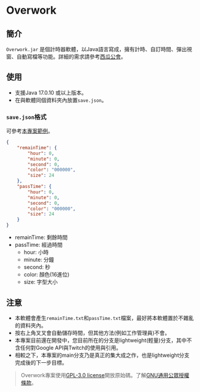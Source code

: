 # Overwork

## 簡介
`Overwork.jar` 是個計時器軟體，以Java語言寫成，擁有計時、自訂時間、彈出視窗、自動寫檔等功能。詳細的需求請參考[西瓜公會](https://discord.com/channels/495159997206888448/1288354364636794941/1288354715838582784)。

## 使用
- 支援Java 17.0.10 或以上版本。
- 在與軟體同個資料夾內放置`save.json`。
### `save.json`格式
可參考[本專案範例](https://github.com/AlexCai2019/Overwork/blob/lightweight/save.json)。
```json
{
	"remainTime": {
		"hour": 0,
		"minute": 0,
		"second": 0,
		"color": "000000",
		"size": 24
	},
	"passTime": {
		"hour": 0,
		"minute": 0,
		"second": 0,
		"color": "000000",
		"size": 24
	}
}
```
- remainTime: 剩餘時間
- passTime: 經過時間
  - hour: 小時
  - minute: 分鐘
  - second: 秒
  - color: 顏色(16進位)
  - size: 字型大小

## 注意
- 本軟體會產生`remainTime.txt`和`passTime.txt`檔案，最好將本軟體置於不雜亂的資料夾內。
- 按右上角叉叉會自動儲存時間，但其他方法(例如工作管理員)不會。
- 本專案目前還在開發中，您目前所在的分支是lightweight(輕量)分支，其中不含任何對Google API與Twitch的使用與引用。
- 相較之下，本專案的main分支乃是真正的集大成之作，也是lightweight分支完成後的下一步目標。

> Overwork專案使用[GPL-3.0 license](https://github.com/AlexCai2019/Overwork/blob/lightweight/LICENCE)開放原始碼。了解[GNU通用公眾授權條款](https://zh.wikipedia.org/zh-tw/GNU%E9%80%9A%E7%94%A8%E5%85%AC%E5%85%B1%E8%AE%B8%E5%8F%AF%E8%AF%81)。
